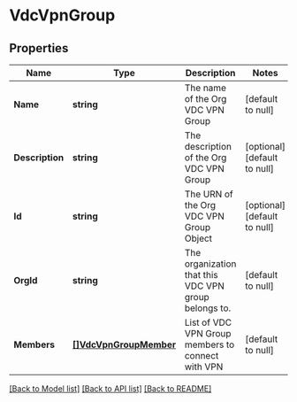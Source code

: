 # VdcVpnGroup

## Properties
Name | Type | Description | Notes
------------ | ------------- | ------------- | -------------
**Name** | **string** | The name of the Org VDC VPN Group | [default to null]
**Description** | **string** | The description of the Org VDC VPN Group | [optional] [default to null]
**Id** | **string** | The URN of the Org VDC VPN Group Object | [optional] [default to null]
**OrgId** | **string** | The organization that this VDC VPN group belongs to. | [default to null]
**Members** | [**[]VdcVpnGroupMember**](VdcVpnGroupMember.md) | List of VDC VPN Group members to connect with VPN | [default to null]

[[Back to Model list]](../README.md#documentation-for-models) [[Back to API list]](../README.md#documentation-for-api-endpoints) [[Back to README]](../README.md)


